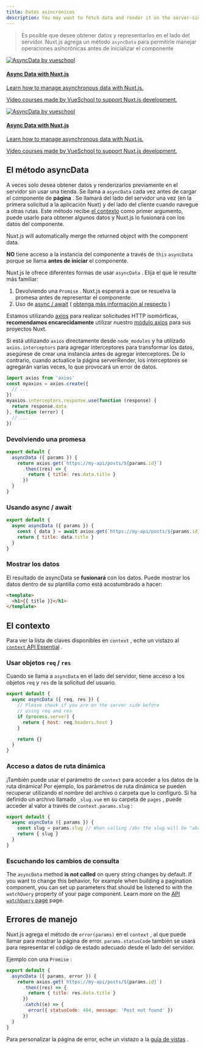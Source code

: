 ```yaml
---
title: Datos asincrónicos
description: You may want to fetch data and render it on the server-side. Nuxt.js adds an `asyncData` method to let you handle async operations before setting the component data.
---
```


> Es posible que desee obtener datos y representarlos en el lado del servidor. Nuxt.js agrega un método `asyncData` para permitirle manejar operaciones asincrónicas antes de inicializar el componente

<div>
  <a href="https://vueschool.io/courses/async-data-with-nuxtjs?friend=nuxt" target="_blank" class="Promote"></a><a href="https://vueschool.io/courses/async-data-with-nuxtjs?friend=nuxt" target="_blank" class="Promote">
    <img src="/async-data-with-nuxtjs.png" srcset="/async-data-with-nuxtjs-2x.png 2x" alt="AsyncData by vueschool">
    <div class="Promote__Content">
      <h4 class="Promote__Content__Title">Async Data with Nuxt.js</h4>
      <p class="Promote__Content__Description">Learn how to manage asynchronous data with Nuxt.js.</p>
      <p class="Promote__Content__Signature">Video courses made by VueSchool to support Nuxt.js development.</p>
    </div>
  </a><a href="https://vueschool.io/courses/async-data-with-nuxtjs?friend=nuxt" target="_blank" class="Promote">
    <img src="/async-data-with-nuxtjs.png" srcset="/async-data-with-nuxtjs-2x.png 2x" alt="AsyncData by vueschool">
    <div class="Promote__Content">
      <h4 class="Promote__Content__Title">Async Data with Nuxt.js</h4>
      <p class="Promote__Content__Description">Learn how to manage asynchronous data with Nuxt.js.</p>
      <p class="Promote__Content__Signature">Video courses made by VueSchool to support Nuxt.js development.</p>
    </div>
  </a>
</div>

## El método asyncData

A veces solo desea obtener datos y renderizarlos previamente en el servidor sin usar una tienda.
Se llama a `asyncData` cada vez antes de cargar el componente de **página** .
Se llamará del lado del servidor una vez (en la primera solicitud a la aplicación Nuxt) y del lado del cliente cuando navegue a otras rutas.
Este método recibe [el contexto](/api/context) como primer argumento, puede usarlo para obtener algunos datos y Nuxt.js lo fusionará con los datos del componente.

Nuxt.js will automatically merge the returned object with the component data.

<div class="Alert Alert--orange">
</div>

**NO** tiene acceso a la instancia del componente a través de `this` `asyncData` porque se llama **antes de iniciar** el componente.




Nuxt.js le ofrece diferentes formas de usar `asyncData` . Elija el que le resulte más familiar:

1. Devolviendo una `Promise` . Nuxt.js esperará a que se resuelva la promesa antes de representar el componente.
2. Uso de [async / await](https://javascript.info/async-await) ( [obtenga más información al respecto](https://zeit.co/blog/async-and-await) )

<div class="Alert Alert--grey">
</div>

Estamos utilizando [axios](https://github.com/mzabriskie/axios) para realizar solicitudes HTTP isomórficas, <strong>recomendamos encarecidamente</strong> utilizar nuestro [módulo axios](https://axios.nuxtjs.org/) para sus proyectos Nuxt.




Si está utilizando `axios` directamente desde `node_modules` y ha utilizado `axios.interceptors` para agregar interceptores para transformar los datos, asegúrese de crear una instancia antes de agregar interceptores. De lo contrario, cuando actualice la página serverRender, los interceptores se agregarán varias veces, lo que provocará un error de datos.

```js
import axios from 'axios'
const myaxios = axios.create({
  // ...
})
myaxios.interceptors.response.use(function (response) {
  return response.data
}, function (error) {
  // ...
})
```

### Devolviendo una promesa

```js
export default {
  asyncData ({ params }) {
    return axios.get(`https://my-api/posts/${params.id}`)
      .then((res) => {
        return { title: res.data.title }
      })
  }
}
```

### Usando async / await

```js
export default {
  async asyncData ({ params }) {
    const { data } = await axios.get(`https://my-api/posts/${params.id}`)
    return { title: data.title }
  }
}
```

### Mostrar los datos

El resultado de asyncData se **fusionará** con los datos.
Puede mostrar los datos dentro de su plantilla como está acostumbrado a hacer:

```html
<template>
  <h1>{{ title }}</h1>
</template>
```

## El contexto

Para ver la lista de claves disponibles en `context` , eche un vistazo al <a href="/api/context" data-md-type="link">`context` API Essential</a> .

### Usar objetos `req` / `res`

Cuando se llama a `asyncData` en el lado del servidor, tiene acceso a los objetos `req` y `res` de la solicitud del usuario.

```js
export default {
  async asyncData ({ req, res }) {
    // Please check if you are on the server side before
    // using req and res
    if (process.server) {
      return { host: req.headers.host }
    }

    return {}
  }
}
```

### Acceso a datos de ruta dinámica

¡También puede usar el parámetro de `context` para acceder a los datos de la ruta dinámica!
Por ejemplo, los parámetros de ruta dinámica se pueden recuperar utilizando el nombre del archivo o carpeta que lo configuró.
Si ha definido un archivo llamado `_slug.vue` en su carpeta de `pages` , puede acceder al valor a través de `context.params.slug` :

```js
export default {
  async asyncData ({ params }) {
    const slug = params.slug // When calling /abc the slug will be "abc"
    return { slug }
  }
}
```

### Escuchando los cambios de consulta

The `asyncData` method **is not called** on query string changes by default.
If you want to change this behavior, for example when building a pagination component,
you can set up parameters that should be listened to with the `watchQuery` property of your page component.
Learn more on the <a href="/api/pages-watchquery" data-md-type="link">API `watchQuery` page</a> page.

## Errores de manejo

Nuxt.js agrega el método de `error(params)` en el `context` , al que puede llamar para mostrar la página de error. `params.statusCode` también se usará para representar el código de estado adecuado desde el lado del servidor.

Ejemplo con una `Promise` :

```js
export default {
  asyncData ({ params, error }) {
    return axios.get(`https://my-api/posts/${params.id}`)
      .then((res) => {
        return { title: res.data.title }
      })
      .catch((e) => {
        error({ statusCode: 404, message: 'Post not found' })
      })
  }
}
```

Para personalizar la página de error, eche un vistazo a la [guía de vistas](/guide/views#layouts) .
